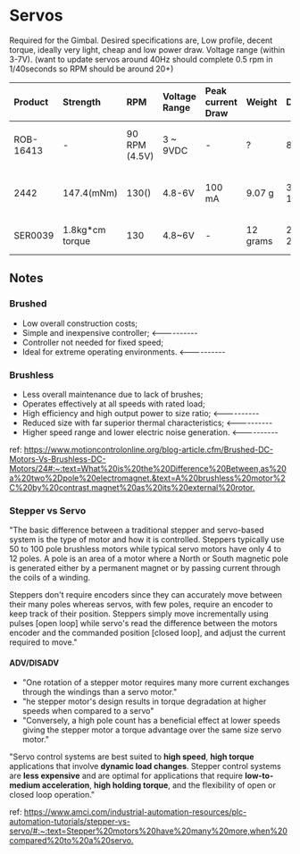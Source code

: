 # Servos

Required for the Gimbal. Desired specifications are, Low profile, decent
torque, ideally very light, cheap and low power draw. Voltage range
(within 3-7V). (want to update servos around 40Hz should complete 0.5
rpm in 1/40seconds so RPM should be around 20+)

| Product   | Strength        | RPM           | Voltage Range | Peak current Draw | Weight   | Dimensions            | Price     | Link                                                                                                    |
|:----------|:----------------|:--------------|:--------------|:------------------|:---------|:----------------------|:----------|:--------------------------------------------------------------------------------------------------------|
| ROB-16413 | -               | 90 RPM (4.5V) | 3 ~ 9VDC      | -                 | ?        | 80x22.4x25.8mm        | $12.30500 | <https://www.digikey.co.nz/product-detail/en/sparkfun-electronics/ROB-16413/1568-ROB-16413-ND/12178435> |
| 2442      | 147.4(mNm)      | 130()         | 4.8-6V        | 100 mA            | 9.07 g   | 32mm x 30mm x 12mm    | $15.51350 | <https://www.digikey.co.nz/product-detail/en/adafruit-industries-llc/2442/1528-1501-ND/5774227>         |
| SER0039   | 1.8kg*cm torque | 130           | 4.8~6V        | -                 | 12 grams | 22.3 x 11.8 x 26.3 mm | $12.32800 | <https://www.digikey.co.nz/product-detail/en/dfrobot/SER0039/1738-1255-ND/7087152>                      |

## Notes

### Brushed

- Low overall construction costs;
- Simple and inexpensive controller; <----------
- Controller not needed for fixed speed;
- Ideal for extreme operating environments. <----------

### Brushless

- Less overall maintenance due to lack of brushes;
- Operates effectively at all speeds with rated load;
- High efficiency and high output power to size ratio; <----------
- Reduced size with far superior thermal characteristics; <----------
- Higher speed range and lower electric noise generation. <----------

ref:
<https://www.motioncontrolonline.org/blog-article.cfm/Brushed-DC-Motors-Vs-Brushless-DC-Motors/24#:~:text=What%20is%20the%20Difference%20Between,as%20a%20two%2Dpole%20electromagnet.&text=A%20brushless%20motor%2C%20by%20contrast,magnet%20as%20its%20external%20rotor.>

### Stepper vs Servo

"The basic difference between a traditional stepper and servo-based
system is the type of motor and how it is controlled. Steppers typically
use 50 to 100 pole brushless motors while typical servo motors have only
4 to 12 poles. A pole is an area of a motor where a North or South
magnetic pole is generated either by a permanent magnet or by passing
current through the coils of a winding.

Steppers don't require encoders since they can accurately move between
their many poles whereas servos, with few poles, require an encoder to
keep track of their position. Steppers simply move incrementally using
pulses \[open loop] while servo's read the difference between the motors
encoder and the commanded position \[closed loop], and adjust the current
required to move."

#### ADV/DISADV

- "One rotation of a stepper motor requires many more current exchanges
  through the windings than a servo motor."
- "he stepper motor's design results in torque degradation at higher
  speeds when compared to a servo"
- "Conversely, a high pole count has a beneficial effect at lower speeds
  giving the stepper motor a torque advantage over the same size servo
  motor."

"Servo control systems are best suited to **high speed**, **high
torque** applications that involve **dynamic load changes**. Stepper
control systems are **less expensive** and are optimal for applications
that require **low-to-medium acceleration**, **high holding torque**,
and the flexibility of open or closed loop operation."

ref:
<https://www.amci.com/industrial-automation-resources/plc-automation-tutorials/stepper-vs-servo/#:~:text=Stepper%20motors%20have%20many%20more,when%20compared%20to%20a%20servo.>
